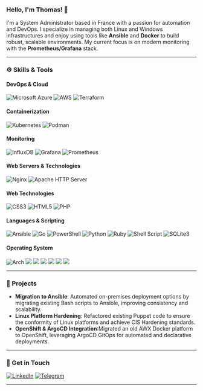 ### Hello, I'm Thomas! 👋

I'm a System Administrator based in France with a passion for automation and DevOps. I specialize in managing both Linux and Windows infrastructures and enjoy using tools like **Ansible** and **Docker** to build robust, scalable environments. My current focus is on modern monitoring with the **Prometheus/Grafana** stack.

---

### ⚙️ Skills & Tools

#### DevOps & Cloud
<p>
  <img src="https://img.shields.io/badge/azure-%230072C6.svg?style=for-the-badge&logo=microsoftazure&logoColor=white" alt="Microsoft Azure" />
  <img src="https://img.shields.io/badge/AWS-%23FF9900.svg?style=for-the-badge&logo=amazon-aws&logoColor=white" alt="AWS" />
  <img src="https://img.shields.io/badge/Terraform-7B42BC?style=for-the-badge&logo=terraform&logoColor=white" alt="Terraform" />
</p>

#### Containerization
<p>
  <img src="https://img.shields.io/badge/Kubernetes-3069DE?style=for-the-badge&logo=kubernetes&logoColor=white" alt="Kubernetes" />
  <img src="https://img.shields.io/badge/podman-892CA0?style=for-the-badge&logo=podman&logoColor=white" alt="Podman" />
</p>

#### Monitoring
<p>
  <img src="https://img.shields.io/badge/InfluxDB-22ADF6?style=for-the-badge&logo=InfluxDB&logoColor=white" alt="InfluxDB" />
  <img src="https://img.shields.io/badge/Grafana-F2F4F9?style=for-the-badge&logo=grafana&logoColor=orange&labelColor=F2F4F9" alt="Grafana" />
  <img src="https://img.shields.io/badge/Prometheus-000000?style=for-the-badge&logo=prometheus&labelColor=000000" alt="Prometheus" />
</p>

#### Web Servers & Technologies
<p>
  <img src="https://img.shields.io/badge/Nginx-009639?style=for-the-badge&logo=nginx&logoColor=white" alt="Nginx" />
  <img src="https://img.shields.io/badge/Apache-D42029?style=for-the-badge&logo=apache&logoColor=white" alt="Apache HTTP Server" />
</p>

#### Web Technologies
<p>
  <img src="https://img.shields.io/badge/CSS3-1572B6?style=for-the-badge&logo=css3&logoColor=white" alt="CSS3" />
  <img src="https://img.shields.io/badge/HTML5-E34F26?style=for-the-badge&logo=html5&logoColor=white" alt="HTML5" />
  <img src="https://img.shields.io/badge/PHP-777BB4?style=for-the-badge&logo=php&logoColor=white" alt="PHP" />
</p>

#### Languages & Scripting
<p>
  <img src="https://img.shields.io/badge/Ansible-000000?style=for-the-badge&logo=ansible&logoColor=white" alt="Ansible" />
  <img src="https://img.shields.io/badge/Go-00ADD8?style=for-the-badge&logo=go&logoColor=white" alt="Go" />
  <img src="https://img.shields.io/badge/PowerShell-5391FE?style=for-the-badge&logo=PowerShell&logoColor=white" alt="PowerShell" />
  <img src="https://img.shields.io/badge/python-3670A0?style=for-the-badge&logo=python&logoColor=ffdd54" alt="Python" />
  <img src="https://img.shields.io/badge/ruby-%23CC342D.svg?style=for-the-badge&logo=ruby&logoColor=white" alt="Ruby" />
  <img src="https://img.shields.io/badge/Shell_Script-121011?style=for-the-badge&logo=gnu-bash&logoColor=white" alt="Shell Script" />
  <img src="https://img.shields.io/badge/Sqlite-003B57?style=for-the-badge&logo=sqlite&logoColor=white" alt="SQLite3" />

</p>

#### Operating System
<p>
  <img src="https://img.shields.io/badge/Arch_Linux-1793D1?style=for-the-badge&logo=arch-linux&logoColor=white" alt="Arch" />
  <img src="https://img.shields.io/badge/Debian-D70A53?style=for-the-badge&logo=debian&logoColor=white" />
  <img src="https://img.shields.io/badge/Linux-FCC624?style=for-the-badge&logo=linux&logoColor=black "/>
  <img src="https://img.shields.io/badge/mac%20os-000000?style=for-the-badge&logo=macos&logoColor=F0F0F0)" />
  <img src="https://img.shields.io/badge/Red%20Hat-EE0000?style=for-the-badge&logo=redhat&logoColor=white" />
  <img src="https://img.shields.io/badge/Ubuntu-E95420?style=for-the-badge&logo=ubuntu&logoColor=white" />
  <img src="https://img.shields.io/badge/Windows-0078D6?style=for-the-badge&logo=windows&logoColor=white" />
</p>

---

### 🚀 Projects

* **Migration to Ansible**: Automated on-premises deployment options by migrating existing Bash scripts to Ansible, improving consistency and scalability.
* **Linux Platform Hardening**: Refactored existing Puppet code to ensure the conformity of Linux platforms and achieve CIS Hardening standards.
* **OpenShift & ArgoCD Integration**:Migrated an old AWX Docker platform to OpenShift, leveraging ArgoCD GitOps for automated and declarative deployments.

---

### 💬 Get in Touch

<p>
  <a href="https://www.linkedin.com/in/thomas-magne-a5a546106/" target="_blank"><img src="https://img.shields.io/badge/linkedin-%230077B5.svg?style=for-the-badge&logo=linkedin&logoColor=white" alt="LinkedIn" /></a>
  <a href="https://t.me/TomSmall" target="_blank"><img src="https://img.shields.io/badge/Telegram-2CA5E0?style=for-the-badge&logo=telegram&logoColor=white" alt="Telegram" /></a>
</p>

---
